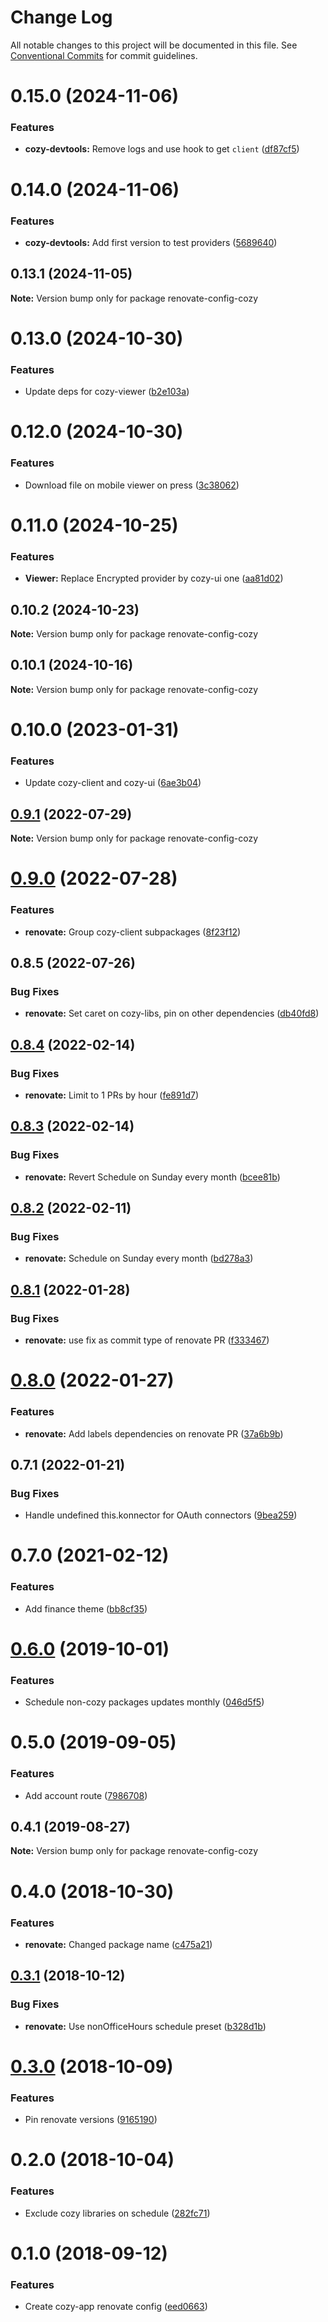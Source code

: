 # Change Log

All notable changes to this project will be documented in this file.
See [Conventional Commits](https://conventionalcommits.org) for commit guidelines.

# 0.15.0 (2024-11-06)


### Features

* **cozy-devtools:** Remove logs and use hook to get `client` ([df87cf5](https://github.com/cozy/cozy-libs/commit/df87cf500edacae42c55c4bbf710fa2e55ea8ba3))





# 0.14.0 (2024-11-06)


### Features

* **cozy-devtools:** Add first version to test providers ([5689640](https://github.com/cozy/cozy-libs/commit/568964008bb657dfaf8038ac2d9fa3dca8d3eb1c))





## 0.13.1 (2024-11-05)

**Note:** Version bump only for package renovate-config-cozy





# 0.13.0 (2024-10-30)


### Features

* Update deps for cozy-viewer ([b2e103a](https://github.com/cozy/cozy-libs/commit/b2e103a1280182881ae1133860c0a09650271920))





# 0.12.0 (2024-10-30)


### Features

* Download file on mobile viewer on press ([3c38062](https://github.com/cozy/cozy-libs/commit/3c38062e2c83d5b8f7d0065323c18d45b5ce9564))





# 0.11.0 (2024-10-25)


### Features

* **Viewer:** Replace Encrypted provider by cozy-ui one ([aa81d02](https://github.com/cozy/cozy-libs/commit/aa81d02f0a70de8044f704cbd895b1d54c9f38b8))





## 0.10.2 (2024-10-23)

**Note:** Version bump only for package renovate-config-cozy





## 0.10.1 (2024-10-16)

**Note:** Version bump only for package renovate-config-cozy





# 0.10.0 (2023-01-31)


### Features

* Update cozy-client and cozy-ui ([6ae3b04](https://github.com/cozy/cozy-libs/commit/6ae3b04925ae64fa30f3ec8b6e716453d0a630fe))





## [0.9.1](https://github.com/cozy/cozy-libs/compare/renovate-config-cozy@0.9.0...renovate-config-cozy@0.9.1) (2022-07-29)

**Note:** Version bump only for package renovate-config-cozy





# [0.9.0](https://github.com/cozy/cozy-libs/compare/renovate-config-cozy@0.8.5...renovate-config-cozy@0.9.0) (2022-07-28)


### Features

* **renovate:** Group cozy-client subpackages ([8f23f12](https://github.com/cozy/cozy-libs/commit/8f23f120292adfaa1b5419374e0c3b1453cc55af))





## 0.8.5 (2022-07-26)


### Bug Fixes

* **renovate:** Set caret on cozy-libs, pin on other dependencies ([db40fd8](https://github.com/cozy/cozy-libs/commit/db40fd81b005fa95870cb53233fb1460f1c3eb7a))





## [0.8.4](https://github.com/cozy/cozy-libs/compare/renovate-config-cozy@0.8.3...renovate-config-cozy@0.8.4) (2022-02-14)


### Bug Fixes

* **renovate:** Limit to 1 PRs by hour ([fe891d7](https://github.com/cozy/cozy-libs/commit/fe891d757be881be9a8a7f9521eb67163cfb4714))





## [0.8.3](https://github.com/cozy/cozy-libs/compare/renovate-config-cozy@0.8.2...renovate-config-cozy@0.8.3) (2022-02-14)


### Bug Fixes

* **renovate:** Revert Schedule on Sunday every month ([bcee81b](https://github.com/cozy/cozy-libs/commit/bcee81ba320e4eb20ef210ffc4390343a9fde02a))





## [0.8.2](https://github.com/cozy/cozy-libs/compare/renovate-config-cozy@0.8.1...renovate-config-cozy@0.8.2) (2022-02-11)


### Bug Fixes

* **renovate:** Schedule on Sunday every month ([bd278a3](https://github.com/cozy/cozy-libs/commit/bd278a31ef87b584db943e4df2335b319911a9a9))





## [0.8.1](https://github.com/cozy/cozy-libs/compare/renovate-config-cozy@0.8.0...renovate-config-cozy@0.8.1) (2022-01-28)


### Bug Fixes

* **renovate:** use fix as commit type of renovate PR ([f333467](https://github.com/cozy/cozy-libs/commit/f333467))





# [0.8.0](https://github.com/cozy/cozy-libs/compare/renovate-config-cozy@0.7.1...renovate-config-cozy@0.8.0) (2022-01-27)


### Features

* **renovate:** Add labels dependencies on renovate PR ([37a6b9b](https://github.com/cozy/cozy-libs/commit/37a6b9b))





## 0.7.1 (2022-01-21)


### Bug Fixes

* Handle undefined this.konnector for OAuth connectors ([9bea259](https://github.com/cozy/cozy-libs/commit/9bea259))





# 0.7.0 (2021-02-12)


### Features

* Add finance theme ([bb8cf35](https://github.com/cozy/cozy-libs/commit/bb8cf35))





# [0.6.0](https://github.com/cozy/cozy-libs/compare/renovate-config-cozy@0.5.0...renovate-config-cozy@0.6.0) (2019-10-01)


### Features

* Schedule non-cozy packages updates monthly ([046d5f5](https://github.com/cozy/cozy-libs/commit/046d5f5))





# 0.5.0 (2019-09-05)


### Features

* Add account route ([7986708](https://github.com/cozy/cozy-libs/commit/7986708))





## 0.4.1 (2019-08-27)

**Note:** Version bump only for package renovate-config-cozy





<a name="0.4.0"></a>
# 0.4.0 (2018-10-30)


### Features

* **renovate:** Changed package name ([c475a21](https://github.com/cozy/cozy-libs/commit/c475a21))




<a name="0.3.1"></a>
## [0.3.1](https://github.com/cozy/cozy-libs/compare/renovate-config-cozy-app@0.3.0...renovate-config-cozy-app@0.3.1) (2018-10-12)


### Bug Fixes

* **renovate:** Use nonOfficeHours schedule preset ([b328d1b](https://github.com/cozy/cozy-libs/commit/b328d1b))




<a name="0.3.0"></a>
# [0.3.0](https://github.com/cozy/cozy-libs/compare/renovate-config-cozy-app@0.2.0...renovate-config-cozy-app@0.3.0) (2018-10-09)


### Features

* Pin renovate versions ([9165190](https://github.com/cozy/cozy-libs/commit/9165190))




<a name="0.2.0"></a>
# 0.2.0 (2018-10-04)


### Features

* Exclude cozy libraries on schedule ([282fc71](https://github.com/cozy/cozy-libs/commit/282fc71))




<a name="0.1.0"></a>
# 0.1.0 (2018-09-12)


### Features

* Create cozy-app renovate config ([eed0663](https://github.com/cozy/cozy-libs/commit/eed0663))
